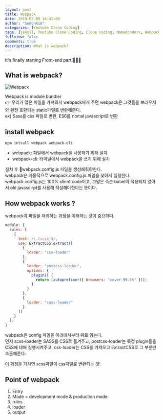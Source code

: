 ```yaml
---
layout: post
title: Webpack
date: 2019-08-09 16:41:00
author: "SeWonKim"
categories: [Youtube Clone Coding]
tags: [jekyll, Youtube Clone Coding, Clone Coding, Nomadcoders, Webpack]
fullview: false
comments: true
description: What is webpack?
---
```


It's finally starting Front-end part!🎉🎉🎉

## What is webpack?

![Webpack](https://poiemaweb.com/img/webpack.png)

Webpack is module bundler  
👉 우리가 많은 파일을 가져와서 webpack에게 주면 webpack은 그것들을 브라우저와 완전 호환되는 static파일로 변환해준다.  
ex) Sass를 css 파일로 변환, ES6를 nomal javascript로 변환

## install webpack

`npm intsall webpack webpack-cli`

- webpack: 파일에서 webpack을 사용하기 위해 설치
- webpack-cli: 터미널에서 webpack을 쓰기 위해 설치

설치 후 📄webpack.config.js 파일을 생성해줘야한다.  
webpack은 자동적으로 webpack.config.js 파일을 찾아서 실행한다.  
webpack.config.js는 100% client code이고, 그말은 즉슨 babel이 적용되지 않아서 old javascirpt를 사용해 작성해야한다는 뜻이다.

## How webpack works ?

webpack이 파일을 처리하는 과정을 이해하는 것이 중요하다.

```javascript
module: {
  rules: [
    {
      test: /\.(scss)$/,
      use: ExtractCSS.extract([
        {
          loader: "css-loader"
        },
        {
          loader: "postcss-loader",
          options: {
            plugin() {
              return [autoprefixer({ browsers: "cover 99.5%" })];
            }
          }
        },
        {
          loader: "sass-loader"
        }
      ])
    }
  ];
}
```

webpack은 config 파일을 아래에서부터 위로 읽는다.  
먼저 scss-loader는 SASS를 CSS로 옮겨주고, postcss-loader는 특정 plugin들을 CSS에 대해 실행시켜주고,
css-loader는 CSS를 가져오고 ExtractCSS로 그 부분만 추출해준다.

이 과정을 거치면 scss파일이 css파일로 변환되는 것!

## Point of webpack

1. Entry
2. Mode = development mode & production mode
3. rules
4. loader
5. output
